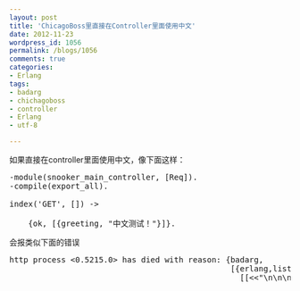 ```yaml
---
layout: post
title: 'ChicagoBoss里直接在Controller里面使用中文'
date: 2012-11-23
wordpress_id: 1056
permalink: /blogs/1056
comments: true
categories:
- Erlang
tags:
- badarg
- chichagoboss
- controller
- Erlang
- utf-8

---
```

如果直接在controller里面使用中文，像下面这样：
<pre class="prettyprint linenums">
-module(snooker_main_controller, [Req]).
-compile(export_all).

index('GET', []) ->

    {ok, [{greeting, "中文测试！"}]}.
</pre>

会报类似下面的错误
<pre class="prettyprint linenums">
http process <0.5215.0> has died with reason: {badarg,
                                               [{erlang,list_to_binary,
                                                 [[<<"<!DOCTYPE html>\n<html lang=\"en\">\n<head>\n<meta http-equiv=\"Content-Type\" content=\"text/html; charset=utf-8\" />\n<title>">>,
                                                   <<230,150,175,232,175,186,
                                                     229,174,162,32,45,32,228,
                                                     184,128,232,181,183,230,
                                                     150,175,232,175,186,229,
                                                     174,162>>,
</pre>

原因在于erlang的源文件都是只支持latin字符集的，只要是*erl的文件，都是这样，所以出现unicode字符的话，都会类似的错误。所有的unicode字符都应该由变量传递或者进行encode

解决方法：
修改controller源文件
<pre class="prettyprint linenums">
-module(snooker_main_controller, [Req]).
-compile(export_all).

index('GET', []) ->

    {ok, [{greeting, unicode:characters_to_binary("中文测试！", utf8, utf8)}]}.
</pre>

这样就可以了。

unicode:characters_to_binary的用法：
<pre class="prettyprint linenums">
characters_to_binary(Data, InEncoding, OutEncoding) -> Result

Types:

Data = latin1_chardata() | chardata() | external_chardata()
InEncoding = OutEncoding = encoding()
Result = binary()
       | {error, binary(), RestData}
       | {incomplete, binary(), binary()}
RestData = latin1_chardata() | chardata() | external_chardata()
</pre>
